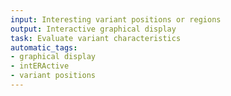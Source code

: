 ```yaml
---
input: Interesting variant positions or regions
output: Interactive graphical display
task: Evaluate variant characteristics
automatic_tags:
- graphical display
- intERActive
- variant positions
---
```

